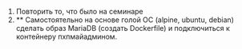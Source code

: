 1) Повторить то, что было на семинаре
2) ** Самостоятельно на основе голой ОС (alpine, ubuntu, debian) сделать образ MariaDB (создать Dockerfile) и подключиться к контейнеру пхпмайадмином.
